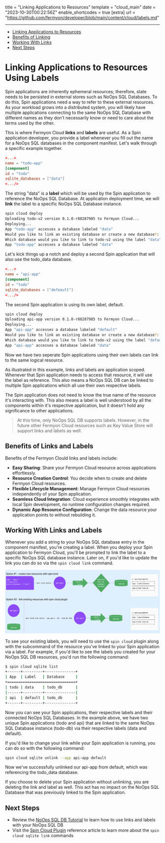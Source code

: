 title = "Linking Applications to Resources"
template = "cloud_main"
date = "2023-10-30T00:22:56Z"
enable_shortcodes = true
[extra]
url = "https://github.com/fermyon/developer/blob/main/content/cloud/labels.md"

---
- [Linking Applications to Resources](#linking-applications-to-resources)
- [Benefits of Linking](#benefits-of-linking)
- [Working With Links](#working-with-links)
- [Next Steps](#next-steps) 

# Linking Applications to Resources Using Labels

Spin applications are inherently ephemeral resources; therefore, state needs to be persisted in external stores such as NoOps SQL Databases. To do this, Spin applications need a way to refer to these external resources. As your workload grows into a distributed system, you will likely have multiple applications connecting to the same NoOps SQL Database with different names as they don't necessarily know or need to care about the terms used by the other.

This is where Fermyon Cloud **links** and **labels** are useful. As a Spin application developer, you provide a label whenever you fill out the name for a NoOps SQL databases in the  component manifest. Let's walk through a specific example together. 

```toml
<...>
name = "todo-app"
[component]
id = "todo"
sqlite_databases = ["data"]
<.../>
```

The string "data" is a **label** which will be used by the Spin application to reference the NoOps SQL Database. At application deployment time, we will **link** the label to a specific NoOps SQL Database instance. 

```bash
spin cloud deploy
Uploading todo-v2 version 0.1.0-r88287985 to Fermyon Cloud...
Deploying...
App "todo-app" accesses a database labeled "data"
Would you like to link an existing database or create a new database?: Use an existing database and link app to it
Which database would you like to link to todo-v2 using the label "data": todo_data
App "todo-app" accesses a database labeled "data"
```

Let's kick things up a notch and deploy a second Spin application that will also use the todo_data database.

```toml
<...>
name = "api-app"
[component]
id = "todo"
sqlite_databases = ["defeault"]
<.../>
```

The second Spin application is using its own label, default. 

```bash
spin cloud deploy
Uploading api-app version 0.1.0-r88287985 to Fermyon Cloud...
Deploying...
App "api-app" accesses a database labeled "default"
Would you like to link an existing database or create a new database?: Use an existing database and link app to it
Which database would you like to link to todo-v2 using the label "default": todo_data
App "api-app" accesses a database labeled "data"
```

Now we have two seperate Spin applications using their own labels can link to the same logical resource. 

As illustrated in this example, links and labels are application scoped. Whenever that Spin application needs to access that resource, it will use the label as reference. This also means a NoOps SQL DB can be linked to multiple Spin applications which all use their own respective labels.

The Spin application does not need to know the true name of the resource it's interacting with. This also means a label is well understood by all the components within it's respective application, but it doesn't hold any significance to other applications. 

> At this time, only NoOps SQL DB supports labels. However, in the future other Fermyon Cloud resources such as Key Value Store will support links and labels as well. 

## Benefits of Links and Labels

Benefits of the Fermyon Clould links and labels include:

* **Easy Sharing**: Share your Fermyon Cloud resource across applications effortlessly.
* **Resource Creation Control**: You decide when to create and delete Fermyon Cloud resources.
* **Flexible Lifecycle Management**: Manage Fermyon Cloud resources independently of your Spin application.
* **Seamless Cloud Integration**: Cloud experience smoothly integrates with local Spin development, no runtime configuration changes required. 
* **Dynamic App Resource Configuration**: Change the data resource your application points to without rebuilding it.

## Working With Links and Labels

Whenever you add a string to your NoOps SQL database entry in the component manifest, you're creating a label. When you deploy your Spin application to Fermyon Cloud, you'll be prompted to link the label to a specific NoOps SQL database instance. Later on, if you'd like to update the link you can do so via the `spin cloud link` command. 

![TODO - this is a rough PM diagram, needs design polish](../../static/image/labels-diagram.png)

To see your existing labels, you will need to use the `spin cloud` plugin along with the subcommand of the resource you've linked to your Spin application via a label. For example, if you'd like to see the labels you created for your NoOps SQL DB resources, you'd run the following command:

```bash
$ spin cloud sqlite list
+------+---------+--------------+
| App  | Label   | Database     |
+===============================+
| todo | data    | todo_db      |
|------+---------+--------------|
| api  | default | todo_db      |
+------+---------+--------------+
```

Now you can see your Spin applications, their respective labels and their connected NoOps SQL Databases. In the example above, we have two unique Spin applications (todo and api) that are linked to the same NoOps SQL Database instance (todo-db) via their respective labels (data and default). 

If you'd like to change your link while your Spin application is running, you can do so with the following command:

```bash
spin cloud sqlite unlink --app api-app default
```

Now we've successfully unlinked our api-app from default, which was referencing the todo_data database. 

If you choose to delete your Spin application without unlinking, you are deleting the link and label as well. This act has no impact on the NoOps SQL Database that was previously linked to the Spin application.

## Next Steps

* Review the [NoOps SQL DB Tutorial](noops-sql-db.md) to learn how to use links and labels with your NoOps SQL DB
* Visit the [Spin Cloud Plugin](cloud-command-reference.md) reference article to learn more about the `spin cloud sqlite link` commands